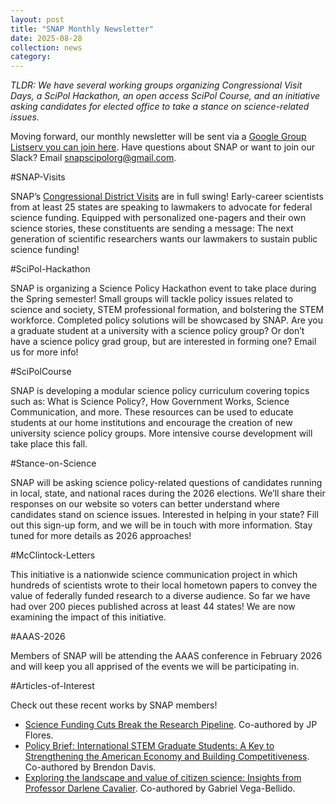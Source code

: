 ```yaml
---
layout: post
title: "SNAP Monthly Newsletter"
date: 2025-08-28
collection: news
category: 
---
```


*TLDR: We have several working groups organizing Congressional Visit Days, a SciPol Hackathon, an open access SciPol Course, and an initiative asking candidates for elected office to take a stance on science-related issues.*

Moving forward, our monthly newsletter will be sent via a [Google Group Listserv you can join here](https://groups.google.com/u/3/g/snap-coalition). Have questions about SNAP or want to join our Slack? Email [snapscipolorg@gmail.com](mailto:snapscipolorg@gmail.com).

#SNAP-Visits

SNAP’s [Congressional District Visits](https://snapcoalition.org/initiatives/district-visits/) are in full swing! Early-career scientists from at least 25 states are speaking to lawmakers to advocate for federal science funding. Equipped with personalized one-pagers and their own science stories, these constituents are sending a message: The next generation of scientific researchers wants our lawmakers to sustain public science funding!

#SciPol-Hackathon

SNAP is organizing a Science Policy Hackathon event to take place during the Spring semester! Small groups will tackle policy issues related to science and society, STEM professional formation, and bolstering the STEM workforce. Completed policy solutions will be showcased by SNAP. Are you a graduate student at a university with a science policy group? Or don’t have a science policy grad group, but are interested in forming one? Email us for more info!

#SciPolCourse

SNAP is developing a modular science policy curriculum covering topics such as: What is Science Policy?, How Government Works, Science Communication, and more. These resources can be used to educate students at our home institutions and encourage the creation of new university science policy groups. More intensive course development will take place this fall.

#Stance-on-Science

SNAP will be asking science policy-related questions of candidates running in local, state, and national races during the 2026 elections. We’ll share their responses on our website so voters can better understand where candidates stand on science issues. Interested in helping in your state? Fill out this sign-up form, and we will be in touch with more information. Stay tuned for more details as 2026 approaches!

#McClintock-Letters

This initiative is a nationwide science communication project in which hundreds of scientists wrote to their local hometown papers to convey the value of federally funded research to a diverse audience. So far we have had over 200 pieces published across at least 44 states! We are now examining the impact of this initiative.

#AAAS-2026

Members of SNAP will be attending the AAAS conference in February 2026 and will keep you all apprised of the events we will be participating in.

#Articles-of-Interest

Check out these recent works by SNAP members! 
- [Science Funding Cuts Break the Research Pipeline](https://medium.com/scitech-forefront/science-funding-cuts-break-the-research-pipeline-ce02c7073253). Co-authored by JP Flores.
- [Policy Brief: International STEM Graduate Students: A Key to Strengthening the American Economy and Building Competitiveness](https://www.sciencepolicyjournal.org/article_1038126_jspg250104.html). Co-authored by Brendon Davis.
- [Exploring the landscape and value of citizen science: Insights from Professor Darlene Cavalier](https://sciencepolicyreview.pubpub.org/pub/w21ewo8q/release/1). Co-authored by Gabriel Vega-Bellido.